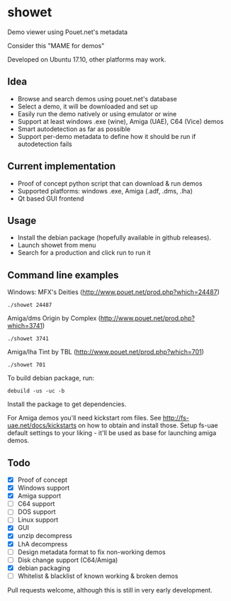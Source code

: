 # showet

Demo viewer using Pouet.net's metadata

Consider this "MAME for demos"

Developed on Ubuntu 17.10, other platforms may work.

## Idea
* Browse and search demos using pouet.net's database
* Select a demo, it will be downloaded and set up
* Easily run the demo natively or using emulator or wine
* Support at least windows .exe (wine), Amiga (UAE), C64 (Vice) demos
* Smart autodetection as far as possible
* Support per-demo metadata to define how it should be run if autodetection fails

## Current implementation
* Proof of concept python script that can download & run demos
* Supported platforms: windows .exe, Amiga (.adf, .dms, .lha)
* Qt based GUI frontend

## Usage

* Install the debian package (hopefully available in github releases).
* Launch showet from menu
* Search for a production and click run to run it

## Command line examples

Windows: MFX's Deities (http://www.pouet.net/prod.php?which=24487) 
```
./showet 24487
```
Amiga/dms Origin by Complex (http://www.pouet.net/prod.php?which=3741)
```
./showet 3741
```
Amiga/lha Tint by TBL (http://www.pouet.net/prod.php?which=701)
```
./showet 701
```

To build debian package, run:
```
debuild -us -uc -b
```
Install the package to get dependencies.

For Amiga demos you'll need kickstart rom files. See
http://fs-uae.net/docs/kickstarts on how to obtain and install those.
Setup fs-uae default settings to your liking - it'll be used as
base for launching amiga demos.

## Todo

- [x] Proof of concept
- [x] Windows support
- [x] Amiga support
- [ ] C64 support
- [ ] DOS support
- [ ] Linux support
- [x] GUI
- [x] unzip decompress
- [x] LhA decompress
- [ ] Design metadata format to fix non-working demos
- [ ] Disk change support (C64/Amiga)
- [x] debian packaging
- [ ] Whitelist & blacklist of known working & broken demos

Pull requests welcome, although this is still in very early development.

